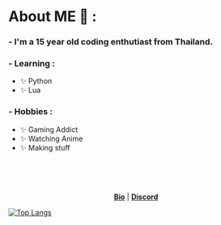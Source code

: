 # About ME 💬 :

### - I'm a 15 year old coding enthutiast from Thailand.



### - Learning :
- ✨ Python
- ✨ Lua 

### - Hobbies : 
- ✨ Gaming Addict
- ✨ Watching Anime
- ✨ Making stuff

</br>
</br>
</br>

<p align="center">
  <strong><a href="https://e-z.bio/bonbon">Bio</a></strong> |
   <strong><a href="discord.com/users/884037294330376242">Discord</a></strong> 
 
</p>


[![Top Langs](https://github-readme-stats.vercel.app/api/top-langs/?username=NoutBon)](https://github.com/anuraghazra/github-readme-stats)


